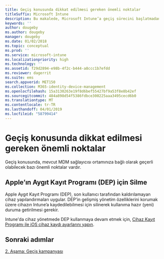 ```yaml
---
title: Geçiş konusunda dikkat edilmesi gereken önemli noktalar
titleSuffix: Microsoft Intune
description: Bu makalede, Microsoft Intune’a geçiş sürecini başlatmadan önce geçiş konusunda dikkat edilmesi gereken önemli noktalar sağlanmaktadır.
keywords: ''
author: dougeby
ms.author: dougeby
manager: dougeby
ms.date: 01/02/2018
ms.topic: conceptual
ms.prod: ''
ms.service: microsoft-intune
ms.localizationpriority: high
ms.technology: ''
ms.assetid: f29d2894-e98b-4f2c-b444-a8ccc1b7efdd
ms.reviewer: dagerrit
ms.suite: ems
search.appverid: MET150
ms.collection: M365-identity-device-management
ms.openlocfilehash: 15a3130263e19f8d6bef55427bf9a53f8e8b42ef
ms.sourcegitcommit: 484a898d54f5386fdbce300225aaa3495cecd6b0
ms.translationtype: MT
ms.contentlocale: tr-TR
ms.lasthandoff: 04/01/2019
ms.locfileid: "58799414"
---
```

# <a name="special-migration-considerations"></a>Geçiş konusunda dikkat edilmesi gereken önemli noktalar

Geçiş konusunda, mevcut MDM sağlayıcısı ortamınıza bağlı olarak geçerli olabilecek bazı önemli noktalar vardır.

## <a name="wipe-for-apples-device-enrollment-program-dep"></a>Apple’ın Aygıt Kayıt Programı (DEP) için Silme

Apple Aygıt Kayıt Programı (DEP), son kullanıcı tarafından kaldırılamayan cihaz yapılandırmaları uygular. DEP’in gelişmiş yönetim özelliklerini korumak üzere cihazın Intune’a kaydedilebilmesi için silinerek kullanıma hazır (yeni) duruma getirilmesi gerekir.

Intune'da cihaz yönetmede DEP kullanmaya devam etmek için, [Cihaz Kayıt Programı ile iOS cihaz kaydı ayarlarını yapın](device-enrollment-program-enroll-ios.md).


## <a name="next-steps"></a>Sonraki adımlar

[2. Aşama: Geçiş kampanyası](migration-guide-campaign.md)

